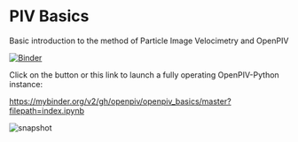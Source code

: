 # PIV Basics
Basic introduction to the method of Particle Image Velocimetry and OpenPIV


[![Binder](https://mybinder.org/badge.svg)](https://mybinder.org/v2/gh/openpiv/openpiv_basics/master?filepath=index.ipynb)

Click on the button or this link to launch a fully operating OpenPIV-Python instance: 

https://mybinder.org/v2/gh/openpiv/openpiv_basics/master?filepath=index.ipynb

![snapshot](openpiv-basics.png)
